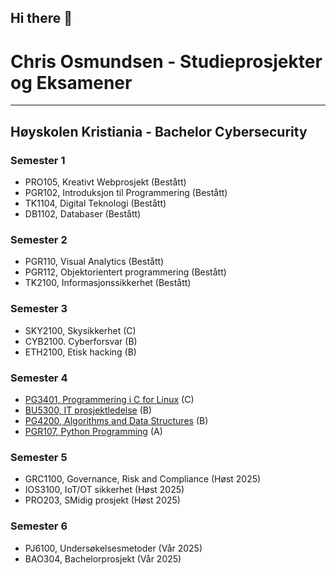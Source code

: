 ## Hi there 👋

# Chris Osmundsen - Studieprosjekter og Eksamener

---

## Høyskolen Kristiania - Bachelor Cybersecurity

### Semester 1
- PRO105, Kreativt Webprosjekt           (Bestått)
- PGR102, Introduksjon til Programmering (Bestått)
- TK1104, Digital Teknologi              (Bestått)
- DB1102, Databaser                      (Bestått)

### Semester 2
- PGR110, Visual Analytics               (Bestått)
- PGR112, Objektorientert programmering  (Bestått)
- TK2100, Informasjonssikkerhet          (Bestått)

### Semester 3
- SKY2100, Skysikkerhet  (C)
- CYB2100. Cyberforsvar  (B)
- ETH2100, Etisk hacking (B)

### Semester 4
- [PG3401, Programmering i C for Linux](https://github.com/Chrisos02/PG3401-c-programmering)    (C)
- [BU5300, IT prosjektledelse](https://github.com/Chrisos02/BU5300-IT-prosjektledelse-eksamen)          (B)
- [PG4200, Algorithms and Data Structures](https://github.com/Chrisos02/PG4200-algoritmer-og-datastrukturer-eksamen) (B)
- [PGR107, Python Programming](https://github.com/Chrisos02/PGR107-python-eksamen)             (A)

### Semester 5
- GRC1100, Governance, Risk and Compliance (Høst 2025)
- IOS3100, IoT/OT sikkerhet (Høst 2025)
- PRO203, SMidig prosjekt (Høst 2025)

### Semester 6
- PJ6100, Undersøkelsesmetoder (Vår 2025)
- BAO304, Bachelorprosjekt (Vår 2025)
